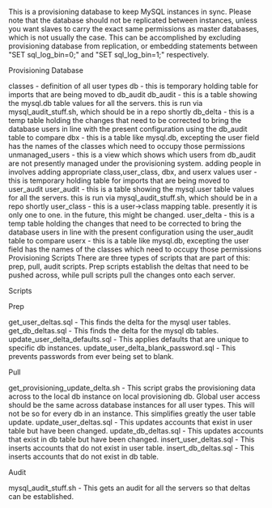This is a provisioning database to keep MySQL instances in sync.
Please note that the database should not be replicated between instances, unless you want slaves to carry the exact same permissions as master databases, which is not usually the case. This can be accomplished by excluding provisioning database from replication, or embedding statements between "SET sql_log_bin=0;" and "SET sql_log_bin=1;" respectively.


Provisioning Database 

classes - definition of all user types
db - this is temporary holding table for imports that are being moved to db_audit
db_audit - this is a table showing the mysql.db table values for all the servers. this is run via mysql_audit_stuff.sh, which should be in a repo shortly
db_delta - this is a temp table holding the changes that need to be corrected to bring the database users in line with the present configuration using the db_audit table to compare
dbx - this is a table like mysql.db, excepting the user field has the names of the classes which need to occupy those permissions
unmanaged_users - this is a view which shows which users from db_audit are not presently managed under the provisioning system. adding people in involves adding appropriate class,user_class, dbx, and userx values
user - this is temporary holding table for imports that are being moved to user_audit 
user_audit - this is a table showing the mysql.user table values for all the servers. this is run via mysql_audit_stuff.sh, which should be in a repo shortly
user_class - this is a user->class mapping table. presently it is only one to one. in the future, this might be changed. 
user_delta - this is a temp table holding the changes that need to be corrected to bring the database users in line with the present configuration using the user_audit table to compare
userx - this is a table like mysql.db, excepting the user field has the names of the classes which need to occupy those permissions
Provisioning Scripts
There are three types of scripts that are part of this: prep, pull, audit scripts. Prep scripts establish the deltas that need to be pushed across, while pull scripts pull the changes onto each server. 

Scripts

Prep

get_user_deltas.sql - This finds the delta for the mysql user tables.
get_db_deltas.sql - This finds the delta for the mysql db tables.
update_user_delta_defaults.sql - This applies defaults that are unique to specific db instances.
update_user_delta_blank_password.sql - This prevents passwords from ever being set to blank.

Pull

get_provisioning_update_delta.sh - This script grabs the provisioning data across to the local db instance on local provisioning db. Global user access should be the same across database instances for all user types. This will not be so for every db in an instance. This simplifies greatly the user table update.
update_user_deltas.sql - This updates accounts that exist in user table but have been changed.
update_db_deltas.sql - This updates accounts that exist in db table but have been changed.
insert_user_deltas.sql - This inserts accounts that do not exist in user table.
insert_db_deltas.sql -  This inserts accounts that do not exist in db table.

Audit

mysql_audit_stuff.sh - This gets an audit for all the servers so that deltas can be established.
